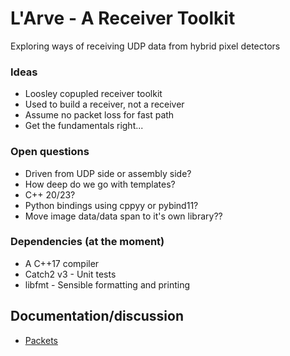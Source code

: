 # L'Arve - A Receiver Toolkit
Exploring ways of receiving UDP data from hybrid pixel detectors

### Ideas
- Loosley copupled receiver toolkit 
- Used to build a receiver, not a receiver
- Assume no packet loss for fast path
- Get the fundamentals right...

### Open questions
- Driven from UDP side or assembly side?
- How deep do we go with templates?
- C++ 20/23?
- Python bindings using cppyy or pybind11?
- Move image data/data span to it's own library??


### Dependencies (at the moment)
- A C++17 compiler
- Catch2 v3 - Unit tests
- libfmt - Sensible formatting and printing


## Documentation/discussion

- [Packets](docs/packets.md)